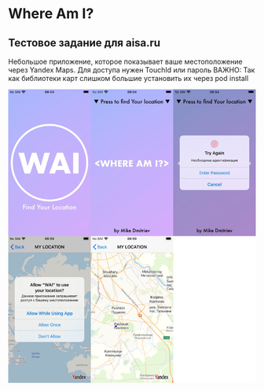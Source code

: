 # Where Am I?
## Тестовое задание для aisa.ru

Небольшое приложение, которое показывает ваше местоположение через Yandex Maps. Для доступа нужен TouchId или пароль
ВАЖНО: Так как библиотеки карт слишком большие установить их через pod install

![Альтернативный текст](https://github.com/MikhailDM/Test_YMaps-TouchID/blob/master/_Graphics/_Screenshots/All.jpg)
